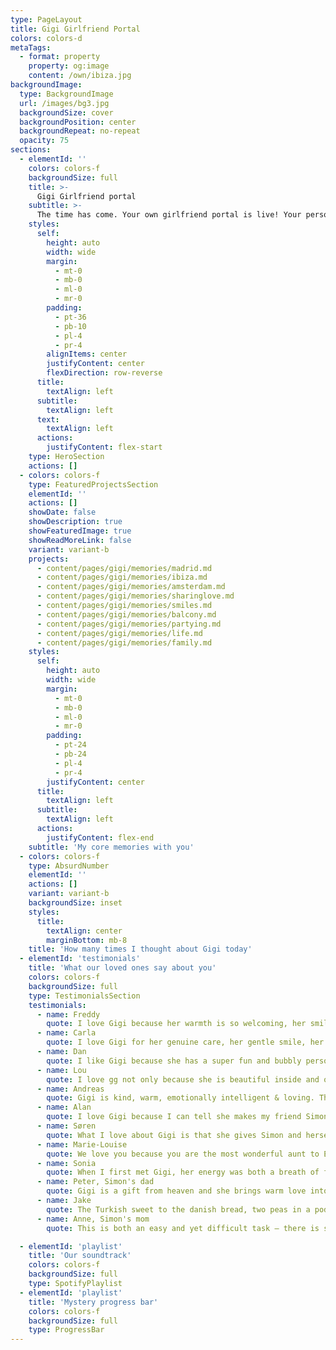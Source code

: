 ```yaml
---
type: PageLayout
title: Gigi Girlfriend Portal
colors: colors-d
metaTags:
  - format: property
    property: og:image
    content: /own/ibiza.jpg
backgroundImage:
  type: BackgroundImage
  url: /images/bg3.jpg
  backgroundSize: cover
  backgroundPosition: center
  backgroundRepeat: no-repeat
  opacity: 75
sections:
  - elementId: ''
    colors: colors-f
    backgroundSize: full
    title: >-
      Gigi Girlfriend portal
    subtitle: >-
      The time has come. Your own girlfriend portal is live! Your personal love HQ 💖 Stay tuned for updates
    styles:
      self:
        height: auto
        width: wide
        margin:
          - mt-0
          - mb-0
          - ml-0
          - mr-0
        padding:
          - pt-36
          - pb-10
          - pl-4
          - pr-4
        alignItems: center
        justifyContent: center
        flexDirection: row-reverse
      title:
        textAlign: left
      subtitle:
        textAlign: left
      text:
        textAlign: left
      actions:
        justifyContent: flex-start
    type: HeroSection
    actions: []
  - colors: colors-f
    type: FeaturedProjectsSection
    elementId: ''
    actions: []
    showDate: false
    showDescription: true
    showFeaturedImage: true
    showReadMoreLink: false
    variant: variant-b
    projects:
      - content/pages/gigi/memories/madrid.md
      - content/pages/gigi/memories/ibiza.md
      - content/pages/gigi/memories/amsterdam.md
      - content/pages/gigi/memories/sharinglove.md
      - content/pages/gigi/memories/smiles.md
      - content/pages/gigi/memories/balcony.md
      - content/pages/gigi/memories/partying.md
      - content/pages/gigi/memories/life.md
      - content/pages/gigi/memories/family.md
    styles:
      self:
        height: auto
        width: wide
        margin:
          - mt-0
          - mb-0
          - ml-0
          - mr-0
        padding:
          - pt-24
          - pb-24
          - pl-4
          - pr-4
        justifyContent: center
      title:
        textAlign: left
      subtitle:
        textAlign: left
      actions:
        justifyContent: flex-end
    subtitle: 'My core memories with you'
  - colors: colors-f
    type: AbsurdNumber
    elementId: ''
    actions: []
    variant: variant-b
    backgroundSize: inset
    styles:
      title:
        textAlign: center
        marginBottom: mb-8
    title: 'How many times I thought about Gigi today'
  - elementId: 'testimonials'
    title: 'What our loved ones say about you'
    colors: colors-f
    backgroundSize: full
    type: TestimonialsSection
    testimonials:
      - name: Freddy
        quote: I love Gigi because her warmth is so welcoming, her smile so beautiful, her drive to learn and expand so inspiring, her food so tasty, her taste in music so delightful, and her heart so big
      - name: Carla
        quote: I love Gigi for her genuine care, her gentle smile, her warm heart and for bringing the best out of Simon
      - name: Dan
        quote: I like Gigi because she has a super fun and bubbly personality!
      - name: Lou
        quote: I love gg not only because she is beautiful inside and out. Her genuinity, and her beautiful smile that can light up any room when she walks in ♥️ she is truly the kindest soul someone can have the luck to have around
      - name: Andreas
        quote: Gigi is kind, warm, emotionally intelligent & loving. The warmth and attention she gives others, especially her close relations, seems unmatched. From the very first meeting (Barcelona bar, ofc), where she had her first date with my best friend, Simon, she was welcoming and interested in our friendship. From there we had several weeks of great days & nights with techno in Sunny Bacrelona. To be continued
      - name: Alan
        quote: I love Gigi because I can tell she makes my friend Simon a better person, which is the sign of an amazing person! I also love Gigi because she *cooks such delicious food*!
      - name: Søren
        quote: What I love about Gigi is that she gives Simon and herself the space to be exactly who they are – to grow, explore, and taste life. She is authentic, stands by her values, and is always present in our conversations.  Gigi is a warm and loving person, and I deeply appreciate the interest she shows in my children. That truly means a lot.  It is always a pleasure to see Gigi and Simon, and I look forward to the next time.
      - name: Marie-Louise
        quote: We love you because you are the most wonderful aunt to Ellinor and Dagmar. You show them care, and they always feel safe in your presence. They love playing with you. And thank you for taking good care of Simon. ❤️
      - name: Sonia
        quote: When I first met Gigi, her energy was both a breath of fresh air and an immediate comfort. Without knowing each other much, we shared a real bond of kindness and loving energy that is hard to find with new friends. I love her pure soul, her patience and grace and her open heart. I feel grateful to be touched by her beauty and to call her a friend.
      - name: Peter, Simon's dad
        quote: Gigi is a gift from heaven and she brings warm love into our family
      - name: Jake
        quote: The Turkish sweet to the danish bread, two peas in a pod that compensate for the other in chemistry alchemized through love and adoration. Gigi, the sweet hearted wanderer with a deep minded soul.
      - name: Anne, Simon's mom
        quote: This is both an easy and yet difficult task – there is so much good to say about Gigi❤️ but anyway. I see Gigi as a very beautiful person in every way. She is very appreciative and welcoming towards others. And she has made some very big decisions early in her life – decisions that require great strength and resilience🌺 She is a gift to our family 😅

  - elementId: 'playlist'
    title: 'Our soundtrack'
    colors: colors-f
    backgroundSize: full
    type: SpotifyPlaylist
  - elementId: 'playlist'
    title: 'Mystery progress bar'
    colors: colors-f
    backgroundSize: full
    type: ProgressBar
---
```


